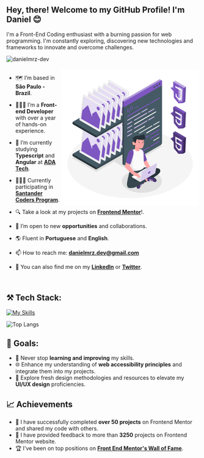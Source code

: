 <h2>Hey, there! Welcome to my GitHub Profile! I'm Daniel 😊</h2>
<p align="left">
I'm a Front-End Coding enthusiast with a burning passion for web programming.  I'm constantly exploring, discovering new technologies and frameworks to innovate and overcome challenges.
</p>
<span align="right"><img src="https://komarev.com/ghpvc/?username=danielmrz-dev&label=You%20are%20the%20visitor%20nº&color=0e75b6&style=flat" alt="danielmrz-dev"/></span>

<br>
<br>

<!--- Web illustrations by Storyset ( https://storyset.com/web ) --->
<img align="right" alt="GIF" src="https://github.com/danielmrz-dev/danielmrz-dev/blob/main/assets/Static%20assets.gif" width="360px"/>

- 🗺️ I’m based in **São Paulo - Brazil**.
  
- 👨🏽‍💻 I’m a **Front-end Developer** with over a year of hands-on experience.
  
- 🔭 I’m currently studying **Typescript** and **Angular** at [**ADA Tech**](https://comunidade.ada.tech/).

- 👨🏽‍💻 Currently participating in [**Santander Coders Program**](https://ada.tech/sou-aluno/programas/santander-coders-2024).
  
- 🔍 Take a look at my projects on [**Frontend Mentor**](https://www.frontendmentor.io/profile/danielmrz-dev)!.
  
- 👯 I’m open to new **opportunities** and collaborations.
  
- 🌎 Fluent in **Portuguese** and **English**.
  
- 📫 How to reach me: <a href="mailto:danielmrz.dev@gmail.com">**danielmrz.dev@gmail.com**</a>
  
- 📲 You can also find me on my <a href="https://www.linkedin.com/in/danielmrz-dev/">**LinkedIn**</a> or <a href="https://twitter.com/danielmrz_dev">**Twitter**</a>.

<br>

<h2>⚒️ Tech Stack:</h2>

[![My Skills](https://skillicons.dev/icons?i=html,css,sass,tailwind,js,ts,vite,nodejs,npm,git,github,figma&theme=light&perline=15)](https://skillicons.dev)

![Top Langs](https://github-readme-stats.vercel.app/api/top-langs/?username=danielmrz-dev&hide=sass,php&layout=compact)

## 💯 Goals:

- 🚀 Never stop **learning and improving** my skills.
- 🌐 Enhance my understanding of **web accessibility principles** and integrate them into my projects.
- 🎨 Explore fresh design methodologies and resources to elevate my **UI/UX design** proficiencies.

## 📈 Achievements

- 🎉 I have successfully completed **over 50 projects** on Frontend Mentor and shared my code with others.
- 🤝 I have provided feedback to more than **3250** projects on Frontend Mentor website.
- 🏆 I've been on top positions on [**Front End Mentor's Wall of Fame**](https://www.frontendmentor.io/wall-of-fame).
